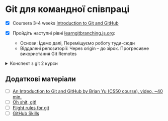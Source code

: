 # Git для командної співпраці

- [x] Coursera 3-4 weeks [Introduction to Git and GitHub](https://www.coursera.org/learn/introduction-git-github)

- [x] Пройдіть наступні рівні [learngitbranching.js.org](https://learngitbranching.js.org/?locale=uk):
    - Основи: Їдемо далі, Переміщуємо роботу туди-сюди
    - Віддалені репозиторії: Через origin – до зірок. Прогресивне використання Git Remotes

<details>
<summary>Конcпект з git 2 курси</summary>

**VSC** - version control system<br/>
^ - на один вверх <br/>
^число - позволяет перейти на второго родителя при мержах (по умолчанию идет на первого) <br/>
~число - на число вверх
### 1. Настройки

  `git --version` - текущая версия git<br/>
  `git config` - настройки git<br/>
    `--global` - флаг чтобы применить настройки для пользователя, а не локальной папки<br/>
    `--global user.email "..."` - настроить почту<br/>
    `--global user.name "..."` - настроить имя<br/>
    `--global credential.helper cache` - сохранять пароль для изменения удаленных веток на 15 минут<br/>
    `-l` - имеющиеся настройки<br/>

  `git init` - инициация гита локальной папке

### 2. Ветки

  `git branch` - список веток<br/>
  +` имя_ветки` - создать ветку с именем<br/>
  +` -d имя_ветки` - удаление, если нет несмердженных изменений<br/>
  +` -D имя_ветки` - удаление, если есть изменения<br/>
  +` -f имя_ветки HEAD~число` - переместить ветку на (число коммитов от текущего положения HEAD, как пример, можно просто хэш) (-f для принудительности)<br/>
  `git checkout имя_ветки` - переключиться на ветку<br/>
  `git checkout -b имя_ветки` - создать ветку и переключиться<br/>


### 3. Слияния

  `git merge имя_ветки` - откуда все слить в текущую<br/>
  `git merge --abort` - отменить слияние. После разрешения конфликтов снова git add/commit<br/>
  `git rebase имя_ветки_откуда имя_ветки_куда(по умолчанию HEAD)<` -  куда слить и переписать историю коммитов. При конфликте - разрешить, добавить и `git rebase --continue` <br/>
  +` -i основная_ветка` - позволяет покоммитно управлять rebase <br/>

### 4. Коммиты

  `git log` - история коммитов<br/> 
   `-p` - история в формате (diff -u), построчная<br/>
   `-"число"` - последние несколько коммитов<br/>
   `--all`  - все ветки<br/>
   `--stat` - статистика коммитов<br/>
   `--graph` - графиком <br/>
   `--oneline` - по строке на коммит<br/>
  
  `git show id_коммита` - git log -p для конкретного коммита, без id - последний<br/>
  `git diff имя_файла` - изменения, которые не были закоммичены<br/>
  
  `git status` - текущее состояние<br/>
  `git add имя_файла` - отметить изменения, которые должны будут внесены в следующий коммит<br/> 
  +`*` - все, которые не начинаются с .<br/>
  +`.` - все в текущей директории<br/> 
  +`-p имя_файла` - покажет изменения, которые еще не закоммиченны<br/>
  `git commit` - сделать коммит<br/>
  +`-m` - добавить сообщение сразу<br/>
  +`-a` - добавить и закоммитить сразу<br/>
  `git rm имя_файла` - удаление файла <br/>
  `git mv старое_имя новое_имя` - переименование <br/>
  `git cherry-pick коммит_1 коммит_2 итд` - копирование серии коммитов в ветку где HEAD

### 5. Отмена изменений

  `git checkout имя_файла` - вернет файл к состоянию (до git add)<br/>
  `-p имя_файла` - отменить часть изменений (до git add)<br/>
  `git reset HEAD имя_файла`  - отмена staged изменений(после add)
  +`-p имя_файла`  - отмена части staged изменений(после add)
  +`--hard` - принудительно переносит ветку и удаляет изменения <br/>
  `git commit --amend` - редактирование коммита, только для локального<br/>
  `git revert HEAD` - отмена коммита с помощью нового коммита с противоположными изменениями<br/>
  `git revert "HASH"` - отмена конкретного коммита 
  
### 6. Удаленный репозиторий

  `git remote -v` - связанные репозитории <br/>
  `git remote show origin` - информация по локальным и удаленным веткам<br/>
  `git remote update` - git fetch для удаленной ветки<br/>
  
  `git clone url` - клонировать существующий репозитоий (сразу с git init)<br/>
  
  `git fetch` - скачать изменения<br/>
  `git fetch origin имя_удаленной_ветки` - скачает только оттуда<br/>
  `git fetch origin имя_удаленной_ветки:куда_скачать` - скачает и обновит, если ветки куда скачивать нет - то создаст ее локально<br/>
  `git fetch origin :имя ветки` - создает локальную ветку<br/>
  
  `git pull` - получить изменения из удаленного репозитория<br/>
  +`--rebase` - обновить репозиторий и поставить текущую работу над удаленным<br/>
  `git pull origin имя_удаленной_ветки:имя_локальной_ветки` - возьмет указанные коммиты из удаленной ветки, скопирует их в указанную локальную ветку (если ее нет - создаст), сделает мердж указанной локальной ветки с текущей<br/>
  git pull = git fetch + git merge<br/>

  `git push` - отправить на удаленный репозиторий<br/>
  `git push удаленный(обычно  origin) имя_ветки_откуда_берем(или_указание_на_коммит):(имя_удаленной_ветки_куда_пушим_господи_зачем_может_даже_создать_новую_удаленную_ветку)` - при явном указании не имеет значение где HEAD<br/>
  +`-u origin имя_ветки` - создать новую удаленную ветку на push<br/>
  +`--delete origin имя_ветки` - удалить удаленную ветку<br/>
  +`-f` - принудительный push<br/>
  `git push origin :имя_ветки` - удалить удаленную ветку<br/>

  `git branch -r`  - удаленные ветки<br/>
  `git branch -u удаленный_репозиторий_за_которым_следит_ветка имя_ветки(если его нет, то текущая)` - установить удаленный репозиторий за которым следит ветка<br/>
  `git branch --set-upstream-to удаленная_ветка` - то же самое
  `git checkout существующая_удаленная_ветка` - скачать и перейти<br/>
  `git checkout -b имя_ветки удаленный_репозиторий_за_которым_следит_ветка` - создать ветку и переключиться<br/>

### 7. Остальное
 - в коммите или пуле `Closes #номер_ишью` - закроет автоматически<br/>
 - `git tag имя_тега` - ссылка на коммит<br/> 
 - `git describe` -  ссылка на положение(откуда)<br/>
</details>

## Додаткові матеріали

- [ ] [An Introduction to Git and GitHub by Brian Yu (CS50 course), video, ~40 min.](https://youtu.be/MJUJ4wbFm_A)
- [ ] [Oh shit, git!](http://ohshitgit.com/)
- [ ] [Flight rules for git](https://github.com/k88hudson/git-flight-rules)
- [ ] [GitHub Skills](https://skills.github.com/)
